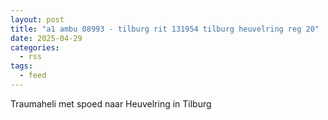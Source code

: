 ```yaml
---
layout: post
title: "a1 ambu 08993 - tilburg rit 131954 tilburg heuvelring reg 20"
date: 2025-04-29
categories: 
  - rss
tags: 
  - feed
---
```


Traumaheli met spoed naar Heuvelring in Tilburg

